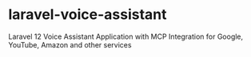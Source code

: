 # laravel-voice-assistant
Laravel 12 Voice Assistant Application with MCP Integration for Google, YouTube, Amazon and other services
